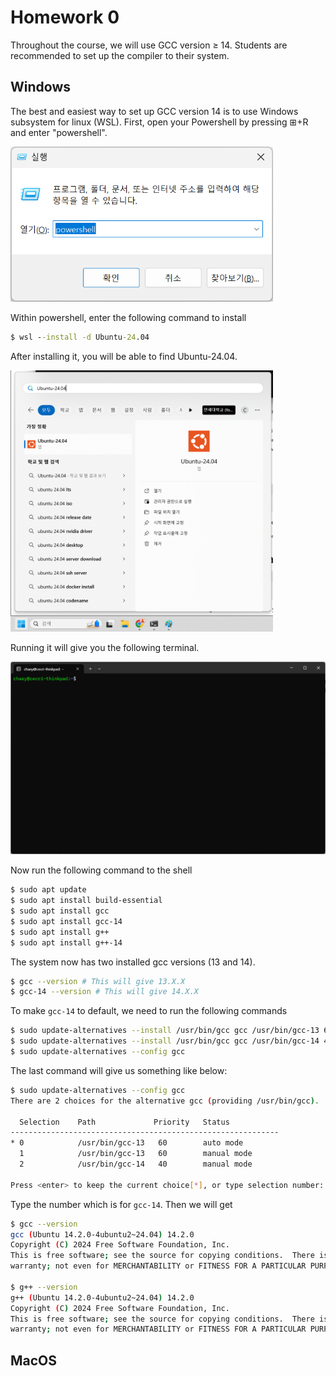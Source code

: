 # Homework 0

Throughout the course, we will use GCC version &ge; 14. Students are recommended to set up the compiler to their system.

## Windows

The best and easiest way to set up GCC version 14 is to use Windows subsystem for linux (WSL).
First, open your Powershell by pressing &#x229E;+R and enter "powershell".

<img src="img/powershell.png" alt="Running Powershell" style="width:30em">

Within powershell, enter the following command to install
```bat
$ wsl --install -d Ubuntu-24.04
```

After installing it, you will be able to find Ubuntu-24.04.

<img src="img/ubuntu-24.04.png" alt="Run Ubuntu-24.04" style="width:30em">

Running it will give you the following terminal.

<img src="img/windows-ubuntu-bash.png" alt="Bash shell from WSL" style="width:50em">

Now run the following command to the shell
```bash
$ sudo apt update
$ sudo apt install build-essential
$ sudo apt install gcc
$ sudo apt install gcc-14
$ sudo apt install g++
$ sudo apt install g++-14
```

The system now has two installed gcc versions (13 and 14). 
```bash
$ gcc --version # This will give 13.X.X
$ gcc-14 --version # This will give 14.X.X
```

To make `gcc-14` to default, we need to run the following commands
```bash
$ sudo update-alternatives --install /usr/bin/gcc gcc /usr/bin/gcc-13 60 --slave /usr/bin/g++ g++ /usr/bin/g++-13
$ sudo update-alternatives --install /usr/bin/gcc gcc /usr/bin/gcc-14 40 --slave /usr/bin/g++ g++ /usr/bin/g++-14
$ sudo update-alternatives --config gcc
```

The last command will give us something like below:
```bash
$ sudo update-alternatives --config gcc
There are 2 choices for the alternative gcc (providing /usr/bin/gcc).

  Selection    Path             Priority   Status
------------------------------------------------------------
* 0            /usr/bin/gcc-13   60        auto mode
  1            /usr/bin/gcc-13   60        manual mode
  2            /usr/bin/gcc-14   40        manual mode

Press <enter> to keep the current choice[*], or type selection number: 
```

Type the number which is for `gcc-14`. Then we will get
```bash
$ gcc --version
gcc (Ubuntu 14.2.0-4ubuntu2~24.04) 14.2.0
Copyright (C) 2024 Free Software Foundation, Inc.
This is free software; see the source for copying conditions.  There is NO
warranty; not even for MERCHANTABILITY or FITNESS FOR A PARTICULAR PURPOSE.

$ g++ --version
g++ (Ubuntu 14.2.0-4ubuntu2~24.04) 14.2.0
Copyright (C) 2024 Free Software Foundation, Inc.
This is free software; see the source for copying conditions.  There is NO
warranty; not even for MERCHANTABILITY or FITNESS FOR A PARTICULAR PURPOSE.
```

## MacOS


